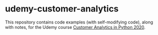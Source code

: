 # udemy-customer-analytics

This repository contains code examples (with self-modifying code), along with notes, for the Udemy course [Customer Analytics in Python 2020](https://www.udemy.com/course/customer-analytics-in-python/).
